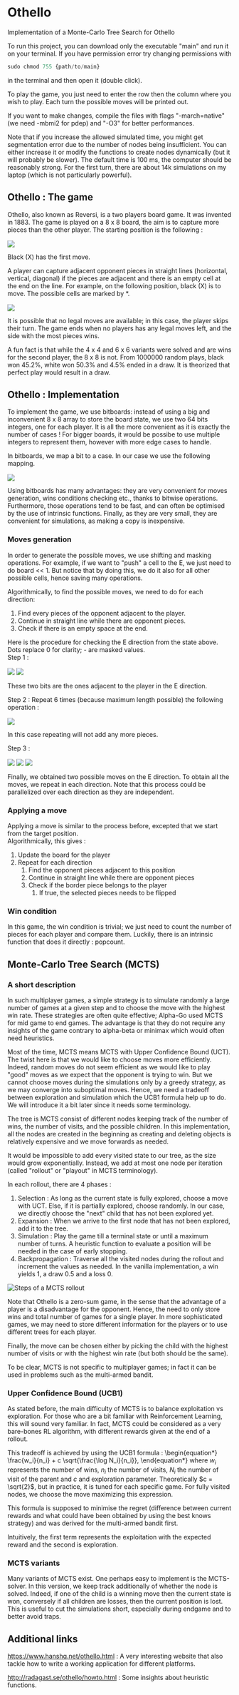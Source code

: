 # Othello
Implementation of a Monte-Carlo Tree Search for Othello

To run this project, you can download only the executable "main" and run it on your terminal. If you have permission error try changing permissions with 


```python
sudo chmod 755 {path/to/main}
```


in the terminal and then open it (double click).

To play the game, you just need to enter the row then the column where you wish to play. Each turn the possible moves will be printed out.

If you want to make changes, compile the files with flags "-march=native" (we need -mbmi2 for pdep) and "-O3" for better performances.

Note that if you increase the allowed simulated time, you might get segmentation error due to the number of nodes being insufficient. You can either increase it or modify the functions to create nodes dynamically (but it will probably be slower). The default time is 100 ms, the computer should be reasonably strong. For the first turn, there are about 14k simulations on my laptop (which is not particularly powerful).

## Othello : The game
Othello, also known as Reversi, is a two players board game. It was invented in 1883.
The game is played on a 8 x 8 board, the aim is to capture more pieces than the other player. The starting position is the following :
<!-- $
\begin{bmatrix}
.&.&.&.&.&.&.&. \\
.&.&.&.&.&.&.&. \\
.&.&.&*&.&.&.&. \\
.&.&*&O&X&.&.&. \\
.&.&.&X&O&*&.&. \\
.&.&.&.&*&.&.&. \\
.&.&.&.&.&.&.&. \\
.&.&.&.&.&.&.&. \\
\end{bmatrix}
$ --> <img style="transform: translateY(0.1em); background: white;" src="svg/0cKXkrUaFV.svg">
Black (X) has the first move.

A player can capture adjacent opponent pieces in straight lines (horizontal, vertical, diagonal) if the pieces are adjacent and there is an empty cell at the end on the line.
For example, on the following position, black (X) is to move. The possible cells are marked by *.
<!-- $
\begin{bmatrix}
.&.&.&.&.&.&.&. \\
.&.&*&.&.&X&.&. \\
.&.&O&*&X&*&.&. \\
.&.&X&O&O&*&.&. \\
.&.&*&X&O&*&.&. \\
.&.&.&.&*&.&.&. \\
.&.&.&.&.&.&.&. \\
.&.&.&.&.&.&.&. \\
\end{bmatrix}
$ --> <img style="transform: translateY(0.1em); background: white;" src="svg/SDxPMY5E6i.svg">

It is possible that no legal moves are available; in this case, the player skips their turn.
The game ends when no players has any legal moves left, and the side with the most pieces wins.

A fun fact is that while the 4 x 4 and 6 x 6 variants were solved and are wins for the second player, the 8 x 8 is not.
From 1000000 random plays, black won 45.2%, white won 50.3% and 4.5% ended in a draw.
It is theorized that perfect play would result in a draw.


## Othello : Implementation
To implement the game, we use bitboards: instead of using a big and inconvenient 8 x 8 array to store the board state, we use two 64 bits integers, one for each player.
It is all the more convenient as it is exactly the number of cases !
For bigger boards, it would be possibe to use multiple integers to represent them, however with more edge cases to handle.

In bitboards, we map a bit to a case. In our case we use the following mapping.
<!-- $
\begin{bmatrix}
0 & 1 & 2 & 3 & 4 & 5 & 6 & 7 \\
8 & 9 & 10 & 11 & 12 & 13 & 14 & 15 \\
16 & 17 & 18 & 19 & 20 & 21 & 22 & 23 \\
24 & 25 & 26 & 27 & 28 & 29 & 30 & 31 \\
32 & 33 & 34 & 35 & 36 & 37 & 38 & 39 \\
40 & 41 & 42 & 43 & 44 & 45 & 46 & 47 \\
48 & 49 & 50 & 51 & 52 & 53 & 54 & 55 \\
56 & 57 & 58 & 59 & 60 & 61 & 62 & 63 \\
\end{bmatrix}
$ --> <img style="transform: translateY(0.1em); background: white;" src="svg/DdpLDZ4xwv.svg">

Using bitboards has many advantages: they are very convenient for moves generation, wins conditions checking etc., thanks to bitwise operations.
Furthermore, those operations tend to be fast, and can often be optimised by the use of intrinsic functions. Finally, as they are very small, they are convenient for simulations, as making a copy is inexpensive.

### Moves generation
In order to generate the possible moves, we use shifting and masking operations. For example, if we want to "push" a cell to the E, we just need to do board << 1. But notice that by doing this, we do it also for all other possible cells, hence saving many operations.

Algorithmically, to find the possible moves, we need to do for each direction:
1. Find every pieces of the opponent adjacent to the player.
2. Continue in straight line while there are opponent pieces.
3. Check if there is an empty space at the end.

Here is the procedure for checking the E direction from the state above.  
Dots replace 0 for clarity; - are masked values.  
Step 1 :
<!-- $
\begin{equation*}
\begin{bmatrix} .&.&.&.&.&.&.&. \\ .&.&.&.&.&1&.&. \\.&.&.&.&1&.&.&. \\.&.&1&.&.&.&.&. \\.&.&.&1&.&.&.&. \\ .&.&.&.&.&.&.&. \\ .&.&.&.&.&.&.&. \\ .&.&.&.&.&.&.&. \end{bmatrix} << 1 = \begin{bmatrix} .&.&.&.&.&.&.&. \\ -&.&.&.&.&.&1&. \\-&.&.&.&.&1&.&. \\-&.&.&1&.&.&.&. \\-&.&.&.&1&.&.&. \\ -&.&.&.&.&.&.&. \\ -&.&.&.&.&.&.&. \\ -&.&.&.&.&.&.&. \end{bmatrix}
\end{equation*}
$ --> <img style="transform: translateY(0.1em); background: white;" src="svg/krkhGVKiGo.svg">

<!-- $
\begin{equation*}
\begin{bmatrix} .&.&.&.&.&.&.&. \\ -&.&.&.&.&.&1&. \\-&.&.&.&.&1&.&. \\-&.&.&1&.&.&.&. \\-&.&.&.&1&.&.&. \\ -&.&.&.&.&.&.&. \\ -&.&.&.&.&.&.&. \\ -&.&.&.&.&.&.&. \end{bmatrix} \& \begin{bmatrix} .&.&.&.&.&.&.&. \\ .&.&.&.&.&.&.&. \\.&.&1&.&.&.&.&. \\.&.&.&1&1&.&.&. \\.&.&.&.&1&.&.&. \\.&.&.&.&.&.&.&. \\.&.&.&.&.&.&.&. \\.&.&.&.&.&.&.&. \end{bmatrix} = \begin{bmatrix} .&.&.&.&.&.&.&. \\ .&.&.&.&.&.&.&. \\.&.&.&.&.&.&.&. \\.&.&.&1&.&.&.&. \\.&.&.&.&1&.&.&. \\.&.&.&.&.&.&.&. \\.&.&.&.&.&.&.&. \\.&.&.&.&.&.&.&. \end{bmatrix}
\end{equation*}
$ --> <img style="transform: translateY(0.1em); background: white;" src="svg/6ihizx5oQq.svg">
These two bits are the ones adjacent to the player in the E direction.

Step 2 :
Repeat 6 times (because maximum length possible) the following operation :
<!-- $
\begin{equation*}
\begin{bmatrix} .&.&.&.&.&.&.&. \\ .&.&.&.&.&.&.&. \\.&.&.&.&.&.&.&. \\.&.&.&1&.&.&.&. \\.&.&.&.&1&.&.&. \\.&.&.&.&.&.&.&. \\.&.&.&.&.&.&.&. \\.&.&.&.&.&.&.&. \end{bmatrix} << 1 \quad \& \begin{bmatrix} .&.&.&.&.&.&.&. \\ .&.&.&.&.&.&.&. \\.&.&1&.&.&.&.&. \\.&.&.&1&1&.&.&. \\.&.&.&.&1&.&.&. \\.&.&.&.&.&.&.&. \\.&.&.&.&.&.&.&. \\.&.&.&.&.&.&.&. \end{bmatrix} \quad = \quad \begin{bmatrix} .&.&.&.&.&.&.&. \\ .&.&.&.&.&.&.&. \\.&.&.&.&.&.&.&. \\.&.&.&1&1&.&.&. \\.&.&.&.&1&.&.&. \\.&.&.&.&.&.&.&. \\.&.&.&.&.&.&.&. \\.&.&.&.&.&.&.&. \end{bmatrix}
\end{equation*}
$ --> <img style="transform: translateY(0.1em); background: white;" src="svg/6o69QqYfKk.svg">
In this case repeating will not add any more pieces.

Step 3 :
<!-- $
\begin{equation*}
\text{Empty cells} = \verb!~! (\text{Board X} | \text{Board O})
\end{equation*}
$ --> <img style="transform: translateY(0.1em); background: white;" src="svg/Tr5A9nuvyb.svg">
<!-- $
\begin{equation*}
\text{Empty cells} = \begin{bmatrix}
1&1&1&1&1&1&1&1 \\1&1&1&1&1&.&1&1 \\1&1&.&1&.&1&1&1 \\1&1&.&.&.&1&1&1 \\1&1&1&.&.&1&1&1 \\1&1&1&1&1&1&1&1 \\1&1&1&1&1&1&1&1 \\1&1&1&1&1&1&1&1 \\\end{bmatrix}
\end{equation*}
$ --> <img style="transform: translateY(0.1em); background: white;" src="svg/ElLaoQwenC.svg">
<!-- $
\begin{equation*}
\begin{bmatrix} .&.&.&.&.&.&.&. \\ .&.&.&.&.&.&.&. \\.&.&.&.&.&.&.&. \\.&.&.&1&1&.&.&. \\.&.&.&.&1&.&.&. \\.&.&.&.&.&.&.&. \\.&.&.&.&.&.&.&. \\.&.&.&.&.&.&.&. \end{bmatrix} << 1 \quad \& \begin{bmatrix} 1&1&1&1&1&1&1&1 \\1&1&1&1&1&.&1&1 \\1&1&.&1&.&1&1&1 \\1&1&.&.&.&1&1&1 \\1&1&1&.&.&1&1&1 \\1&1&1&1&1&1&1&1 \\1&1&1&1&1&1&1&1 \\1&1&1&1&1&1&1&1 \end{bmatrix}\quad = \quad\begin{bmatrix} .&.&.&.&.&.&.&. \\ .&.&.&.&.&.&.&. \\.&.&.&.&.&.&.&. \\.&.&.&.&.&1&.&. \\.&.&.&.&.&1&.&. \\.&.&.&.&.&.&.&. \\.&.&.&.&.&.&.&. \\.&.&.&.&.&.&.&. \end{bmatrix}
\end{equation*}
$ --> <img style="transform: translateY(0.1em); background: white;" src="svg/A6JgV4yXKK.svg">
Finally, we obtained two possible moves on the E direction. To obtain all the moves, we repeat in each direction. Note that this process could be parallelized over each direction as they are independent.

### Applying a move
Applying a move is similar to the process before, excepted that we start from the target position.  
Algorithmically, this gives :
1. Update the board for the player
2. Repeat for each direction 
    1. Find the opponent pieces adjacent to this position
    2. Continue in straight line while there are opponent pieces
    3. Check if the border piece belongs to the player
        1. If true, the selected pieces needs to be flipped

### Win condition
In this game, the win condition is trivial; we just need to count the number of pieces for each player and compare them. Luckily, there is an intrinsic function that does it directly : popcount.

## Monte-Carlo Tree Search (MCTS)
### A short description

In such multiplayer games, a simple strategy is to simulate randomly a large number of games at a given step and to choose the move with the highest win rate. These strategies are often quite effective; Alpha-Go used MCTS for mid game to end games. The advantage is that they do not require any insights of the game contrary to alpha-beta or minimax which would often need heuristics.

Most of the time, MCTS means MCTS with Upper Confidence Bound (UCT). The twist here is that we would like to choose moves more efficiently. Indeed, random moves do not seem efficient as we would like to play "good" moves as we expect that the opponent is trying to win. But we cannot choose moves during the simulations only by a greedy strategy, as we may converge into suboptimal moves. Hence, we need a tradeoff between exploration and simulation which the UCB1 formula help up to do. We will introduce it a bit later since it needs some terminology.

The tree is MCTS consist of different nodes keeping track of the number of wins, the number of visits, and the possible children. In this implementation, all the nodes are created in the beginning as creating and deleting objects is relatively expensive and we move forwards as needed.

It would be impossible to add every visited state to our tree, as the size would grow exponentially. Instead, we add at most one node per iteration (called "rollout" or "playout" in MCTS terminology).

In each rollout, there are 4 phases :
1. Selection : As long as the current state is fully explored, choose a move with UCT. Else, if it is partially explored, choose randomly. In our case, we directly choose the "next" child that has not been explored yet.
2. Expansion : When we arrive to the first node that has not been explored, add it to the tree.
3. Simulation : Play the game till a terminal state or until a maximum number of turns. A heuristic function to evaluate a position will be needed in the case of early stopping.
4. Backpropagation : Traverse all the visited nodes during the rollout and increment the values as needed. In the vanilla implementation, a win yields 1, a draw 0.5 and a loss 0.

![Steps of a MCTS rollout](docs/figs/MCTS.png)

Note that Othello is a zero-sum game, in the sense that the advantage of a player is a disadvantage for the opponent. Hence, the need to only store wins and total number of games for a single player. In more sophisticated games, we may need to store different information for the players or to use different trees for each player.

Finally, the move can be chosen either by picking the child with the highest number of visits or with the highest win rate (but both should be the same).

To be clear, MCTS is not specific to multiplayer games; in fact it can be used in problems such as the multi-armed bandit.

### Upper Confidence Bound (UCB1)

As stated before, the main difficulty of MCTS is to balance exploitation vs exploration. For those who are a bit familiar with Reinforcement Learning, this will sound very familiar. In fact, MCTS could be considered as a very bare-bones RL algorithm, with different rewards given at the end of a rollout. 

This tradeoff is achieved by using the UCB1 formula :
\begin{equation*}
\frac{w_i}{n_i} + c \sqrt{\frac{\log N_i}{n_i}},
\end{equation*}
where $w_i$ represents the number of wins, $n_i$ the number of visits, $N_i$ the number of visit of the parent and $c$ and exploration parameter. Theoretically $c = \sqrt{2}$, but in practice, it is tuned for each specific game. For fully visited nodes, we choose the move maximizing this expression.

This formula is supposed to minimise the regret (difference between current rewards and what could have been obtained by using the best knows strategy) and was derived for the multi-armed bandit first.

Intuitively, the first term represents the exploitation with the expected reward and the second is exploration.

### MCTS variants
Many variants of MCTS exist. One perhaps easy to implement is the MCTS-solver. In this version, we keep track additionally of whether the node is solved. Indeed, if one of the child is a winning move then the current state is won, conversely if all children are losses, then the current position is lost. This is useful to cut the simulations short, especially during endgame and to better avoid traps.

## Additional links

https://www.hanshq.net/othello.html : A very interesting website that also tackle how to write a working application for different platforms.

http://radagast.se/othello/howto.html : Some insights about heuristic functions.


